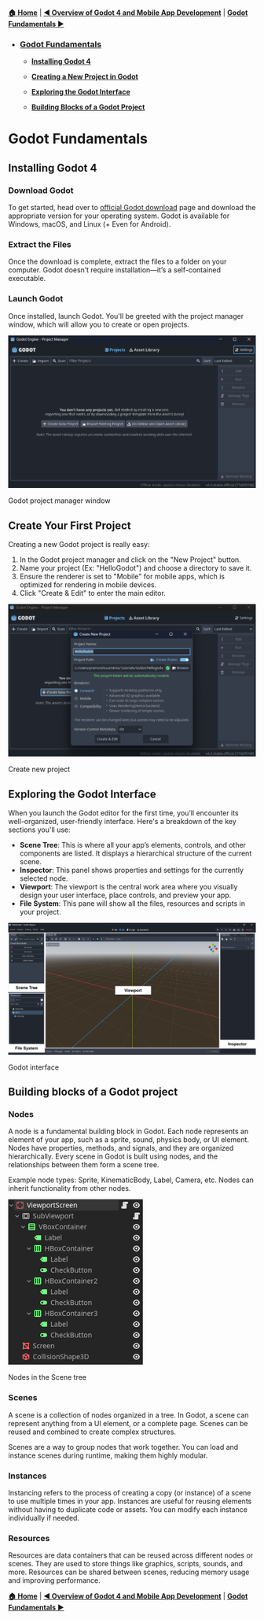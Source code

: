 [**🏠 Home**](../README.md) | [**◀️ Overview of Godot 4 and Mobile App Development**](../01_Overview_of_Godot_4_and_Mobile_App_Development/01_Overview_of_Godot_4_and_Mobile_App_Development.md) | [**Godot Fundamentals ▶️**](../02_Godot_Fundamentals/02_Godot_Fundamentals.md)



- ### [**Godot Fundamentals**](#godot-fundamentals-1)

    - [**Installing Godot 4**](#installing-godot-4)

    - [**Creating a New Project in Godot**](#create-your-first-project)

    - [**Exploring the Godot Interface**](#exploring-the-godot-interface)
    
    - [**Building Blocks of a Godot Project**](#building-blocks-of-a-godot-project)



# **Godot Fundamentals**

## **Installing Godot 4**

### Download Godot

To get started, head over to [official Godot download](https://godotengine.org/download/) page and download the appropriate version for your operating system. Godot is available for Windows, macOS, and Linux (+ Even for Android).

### Extract the Files

Once the download is complete, extract the files to a folder on your computer. Godot doesn’t require installation—it’s a self-contained executable.

### Launch Godot

Once installed, launch Godot. You'll be greeted with the project manager window, which will allow you to create or open projects.

![project manager window](./img/launch.png)

Godot project manager window


## **Create Your First Project**

Creating a new Godot project is really easy:

1. In the Godot project manager and click on the "New Project" button.
2. Name your project (Ex: "HelloGodot") and choose a directory to save it.
3. Ensure the renderer is set to "Mobile" for mobile apps, which is optimized for rendering in mobile devices.
4. Click "Create & Edit" to enter the main editor.

![New project](./img/new_project.png)

Create new project


## **Exploring the Godot Interface**

When you launch the Godot editor for the first time, you’ll encounter its well-organized, user-friendly interface. Here's a breakdown of the key sections you'll use:

- **Scene Tree**: This is where all your app’s elements, controls, and other components are listed. It displays a hierarchical structure of the current scene.
- **Inspector**: This panel shows properties and settings for the currently selected node.
- **Viewport**: The viewport is the central work area where you visually design your user interface, place controls, and preview your app.
- **File System**: This pane will show all the files, resources and scripts in your project.

![Interface](./img/interface.png)

Godot interface

## **Building blocks of a Godot project**

### Nodes

A node is a fundamental building block in Godot. Each node represents an element of your app, such as a sprite, sound, physics body, or UI element. Nodes have properties, methods, and signals, and they are organized hierarchically. Every scene in Godot is built using nodes, and the relationships between them form a scene tree.

Example node types: Sprite, KinematicBody, Label, Camera, etc.
Nodes can inherit functionality from other nodes.

![Node tree](./img/node_tree.png)

Nodes in the Scene tree

### Scenes

A scene is a collection of nodes organized in a tree. In Godot, a scene can represent anything from a UI element, or a complete page. Scenes can be reused and combined to create complex structures.

Scenes are a way to group nodes that work together.
You can load and instance scenes during runtime, making them highly modular.

### Instances

Instancing refers to the process of creating a copy (or instance) of a scene to use multiple times in your app. Instances are useful for reusing elements without having to duplicate code or assets. You can modify each instance individually if needed.

### Resources

Resources are data containers that can be reused across different nodes or scenes. They are used to store things like graphics, scripts, sounds, and more. Resources can be shared between scenes, reducing memory usage and improving performance.



[**🏠 Home**](../README.md) | [**◀️ Overview of Godot 4 and Mobile App Development**](../01_Overview_of_Godot_4_and_Mobile_App_Development/01_Overview_of_Godot_4_and_Mobile_App_Development.md) | [**Godot Fundamentals ▶️**](../02_Godot_Fundamentals/02_Godot_Fundamentals.md)